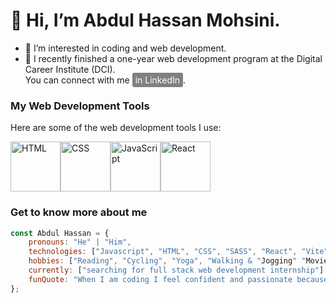 # 👋 Hi, I’m Abdul Hassan Mohsini. 
  
- 👀 I’m interested in coding and web development.
- 🌱 I recently finished a one-year web development program at the Digital Career Institute (DCI).<br>You can connect with me <a href="https://www.linkedin.com/in/abdul-hassan" style="background-color: gray; color: white; padding: 3px 5px; border-radius: 3px; text-decoration: none;">in LinkedIn</a>.

### My Web Development Tools

Here are some of the web development tools I use:

<be><img src="https://cdn.jsdelivr.net/npm/simple-icons@v9/icons/html5.svg" alt="HTML" width="80" height="80"><img src="https://cdn.jsdelivr.net/npm/simple-icons@v9/icons/css3.svg" alt="CSS" width="80" height="80"><img src="https://cdn.jsdelivr.net/npm/simple-icons@v9/icons/javascript.svg" alt="JavaScript" width="80" height="80"><img src="https://cdn.jsdelivr.net/npm/simple-icons@v9/icons/react.svg" alt="React" width="80" height="80">






###  Get to know more about me
```javaScript
const Abdul Hassan = {
    pronouns: "He" | "Him",
    technologies: ["Javascript", "HTML", "CSS", "SASS", "React", "Vite", "Express"],
    hobbies: ["Reading", "Cycling", "Yoga", "Walking & "Jogging" "Movies"],
    currently: ["searching for full stack web development internship"]
    funQuote: "When I am coding I feel confident and passionate because I know, today I am better than yesterday."
};


